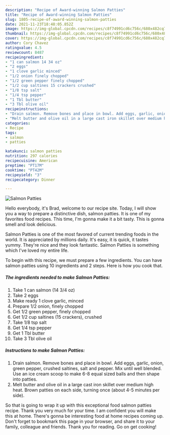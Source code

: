 ```yaml
---
description: "Recipe of Award-winning Salmon Patties"
title: "Recipe of Award-winning Salmon Patties"
slug: 1805-recipe-of-award-winning-salmon-patties
date: 2021-11-23T18:48:05.852Z
image: https://img-global.cpcdn.com/recipes/c8f74991cd6c756c/680x482cq70/salmon-patties-recipe-main-photo.jpg
thumbnail: https://img-global.cpcdn.com/recipes/c8f74991cd6c756c/680x482cq70/salmon-patties-recipe-main-photo.jpg
cover: https://img-global.cpcdn.com/recipes/c8f74991cd6c756c/680x482cq70/salmon-patties-recipe-main-photo.jpg
author: Cory Chavez
ratingvalue: 4.5
reviewcount: 8487
recipeingredient:
- "1 can salmon 14 34 oz"
- "2 eggs"
- "1 clove garlic minced"
- "1/2 onion finely chopped"
- "1/2 green pepper finely chopped"
- "1/2 cup saltines 15 crackers crushed"
- "1/8 tsp salt"
- "1/4 tsp pepper"
- "1 Tbl butter"
- "3 Tbl olive oil"
recipeinstructions:
- "Drain salmon. Remove bones and place in bowl. Add eggs, garlic, onion, green pepper, crushed saltines, salt and pepper. Mix until well blended. Use an ice cream scoop to make 6-8 equal sized balls and then shape into patties."
- "Melt butter and olive oil in a large cast iron skillet over medium high heat. Brown patties on each side, turning once (about 4-5 minutes per side)."
categories:
- Recipe
tags:
- salmon
- patties

katakunci: salmon patties 
nutrition: 297 calories
recipecuisine: American
preptime: "PT17M"
cooktime: "PT42M"
recipeyield: "3"
recipecategory: Dinner

---
```



![Salmon Patties](https://img-global.cpcdn.com/recipes/c8f74991cd6c756c/680x482cq70/salmon-patties-recipe-main-photo.jpg)

Hello everybody, it's Brad, welcome to our recipe site. Today, I will show you a way to prepare a distinctive dish, salmon patties. It is one of my favorites food recipes. This time, I'm gonna make it a bit tasty. This is gonna smell and look delicious.

Salmon Patties is one of the most favored of current trending foods in the world. It is appreciated by millions daily. It's easy, it is quick, it tastes yummy. They're nice and they look fantastic. Salmon Patties is something which I've loved my entire life.




To begin with this recipe, we must prepare a few ingredients. You can have salmon patties using 10 ingredients and 2 steps. Here is how you cook that.

<!--inarticleads1-->

##### The ingredients needed to make Salmon Patties:

1. Take 1 can salmon (14 3/4 oz)
1. Take 2 eggs
1. Make ready 1 clove garlic, minced
1. Prepare 1/2 onion, finely chopped
1. Get 1/2 green pepper, finely chopped
1. Get 1/2 cup saltines (15 crackers), crushed
1. Take 1/8 tsp salt
1. Get 1/4 tsp pepper
1. Get 1 Tbl butter
1. Take 3 Tbl olive oil




<!--inarticleads2-->

##### Instructions to make Salmon Patties:

1. Drain salmon. Remove bones and place in bowl. Add eggs, garlic, onion, green pepper, crushed saltines, salt and pepper. Mix until well blended. Use an ice cream scoop to make 6-8 equal sized balls and then shape into patties.
1. Melt butter and olive oil in a large cast iron skillet over medium high heat. Brown patties on each side, turning once (about 4-5 minutes per side).




So that is going to wrap it up with this exceptional food salmon patties recipe. Thank you very much for your time. I am confident you will make this at home. There's gonna be interesting food at home recipes coming up. Don't forget to bookmark this page in your browser, and share it to your family, colleague and friends. Thank you for reading. Go on get cooking!
